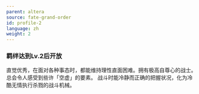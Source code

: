 ```yaml
---
parent: altera
source: fate-grand-order
id: profile-2
language: zh
weight: 2
---
```


### 羁绊达到Lv.2后开放

直觉优秀，在面对各种事态时，都能维持理性直面困难。拥有极高自尊心的战士。
总会令人感受到些许「空虚」的要素。
战斗时能冷静而正确的把握状况，化为冷酷无情执行杀戮的战斗机械。
